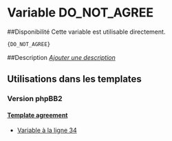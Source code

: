 # Variable DO_NOT_AGREE

##Disponibilité
Cette variable est utilisable directement.

```html
{DO_NOT_AGREE}
```

##Description
[*Ajouter une description*](https://fa-tvars.appspot.com/var/DO_NOT_AGREE)

## Utilisations dans les templates

### Version phpBB2

#### [Template agreement](subsilver/agreement.md#readme)
* [Variable &agrave; la ligne 34](../subsilver/agreement.tpl#L34)
